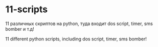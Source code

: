 # 11-scripts
11 различных скриптов на python, туда входит dos script, timer, sms bomber и т.д!

11 different python scripts, including dos script, timer, sms bomber!
